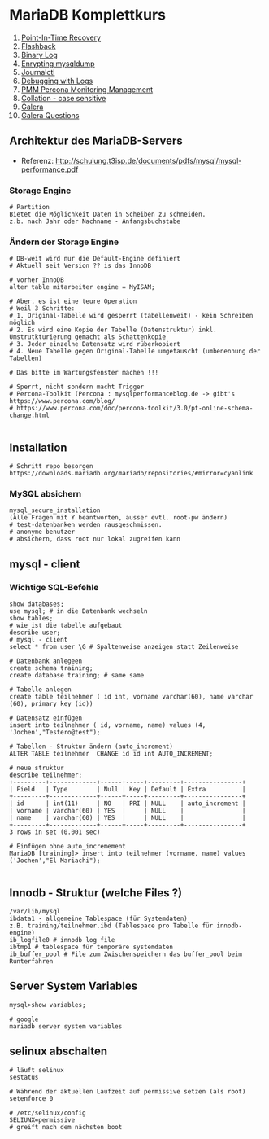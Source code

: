 # MariaDB Komplettkurs 


   1. [Point-In-Time Recovery](pit-recovery.md)
   1. [Flashback](flashback.md)
   1. [Binary Log](binarylog.md)
   1. [Enrypting mysqldump](encryption-openssl-mysqldump.md)
   1. [Journalctl](journalctl.md)
   1. [Debugging with Logs](logs-debug.md)
   1. [PMM Percona Monitoring Management](percona-monitoring-management.md)
   1. [Collation - case sensitive](collation-case-sensitive.md) 
   1. [Galera](galera.md)
   1. [Galera Questions](galera-questions.md) 
  

## Architektur des MariaDB-Servers 

  * Referenz: http://schulung.t3isp.de/documents/pdfs/mysql/mysql-performance.pdf

### Storage Engine 

```
# Partition 
Bietet die Möglichkeit Daten in Scheiben zu schneiden. 
z.b. nach Jahr oder Nachname - Anfangsbuchstabe
```

### Ändern der Storage Engine 

```
# DB-weit wird nur die Default-Engine definiert 
# Aktuell seit Version ?? is das InnoDB 

# vorher InnoDB 
alter table mitarbeiter engine = MyISAM;

# Aber, es ist eine teure Operation 
# Weil 3 Schritte:
# 1. Original-Tabelle wird gesperrt (tabellenweit) - kein Schreiben möglich 
# 2. Es wird eine Kopie der Tabelle (Datenstruktur) inkl. Umstrutkturierung gemacht als Schattenkopie 
# 3. Jeder einzelne Datensatz wird rüberkopiert
# 4. Neue Tabelle gegen Original-Tabelle umgetauscht (umbenennung der Tabellen) 

# Das bitte im Wartungsfenster machen !!! 

# Sperrt, nicht sondern macht Trigger 
# Percona-Toolkit (Percona : mysqlperformanceblog.de -> gibt's https://www.percona.com/blog/
# https://www.percona.com/doc/percona-toolkit/3.0/pt-online-schema-change.html


```
 ## Installation 
 
 ```
 # Schritt repo besorgen 
 https://downloads.mariadb.org/mariadb/repositories/#mirror=cyanlink
 
 ```
 
 ### MySQL absichern 
 
 ```
 mysql_secure_installation 
 (Alle Fragen mit Y beantworten, ausser evtl. root-pw ändern) 
 # test-datenbanken werden rausgeschmissen.
 # anonyme benutzer 
 # absichern, dass root nur lokal zugreifen kann 
 ```
 
 ## mysql - client 
 
 ### Wichtige SQL-Befehle ###
 
 ```
 show databases; 
 use mysql; # in die Datenbank wechseln 
 show tables; 
 # wie ist die tabelle aufgebaut 
 describe user; 
 # mysql - client 
 select * from user \G # Spaltenweise anzeigen statt Zeilenweise 
 
 # Datenbank anlegeen
 create schema training;
 create database training; # same same  

 # Tabelle anlegen
 create table teilnehmer ( id int, vorname varchar(60), name varchar (60), primary key (id))

 # Datensatz einfügen 
 insert into teilnehmer ( id, vorname, name) values (4, 'Jochen',"Testero@test");
 
 # Tabellen - Struktur ändern (auto_increment) 
 ALTER TABLE teilnehmer  CHANGE id id int AUTO_INCREMENT;
 
 # neue struktur 
 describe teilnehmer;
+---------+-------------+------+-----+---------+----------------+
| Field   | Type        | Null | Key | Default | Extra          |
+---------+-------------+------+-----+---------+----------------+
| id      | int(11)     | NO   | PRI | NULL    | auto_increment |
| vorname | varchar(60) | YES  |     | NULL    |                |
| name    | varchar(60) | YES  |     | NULL    |                |
+---------+-------------+------+-----+---------+----------------+
3 rows in set (0.001 sec)
 
 # Einfügen ohne auto_incremement 
 MariaDB [training]> insert into teilnehmer (vorname, name) values ('Jochen',"El Mariachi");

 
 ```

## Innodb - Struktur (welche Files ?) 

```
/var/lib/mysql 
ibdata1 - allgemeine Tablespace (für Systemdaten) 
z.B. training/teilnehmer.ibd (Tablespace pro Tabelle für innodb-engine) 
ib_logfile0 # innodb log file 
ibtmp1 # tablespace für temporäre systemdaten 
ib_buffer_pool # File zum Zwischenspeichern das buffer_pool beim Runterfahren 
```

## Server System Variables 

```
mysql>show variables; 

# google 
mariadb server system variables 

```

## selinux abschalten 

```
# läuft selinux 
sestatus 

# Während der aktuellen Laufzeit auf permissive setzen (als root) 
setenforce 0 

# /etc/selinux/config 
SELIUNX=permissive 
# greift nach dem nächsten boot 
```
